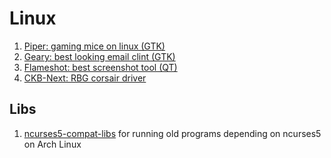 # Linux 
1. [Piper: gaming mice on linux (GTK)](https://github.com/libratbag/piper)
2. [Geary: best looking email clint (GTK)](https://wiki.gnome.org/Apps/Geary)
3. [Flameshot: best screenshot tool (QT)](https://github.com/flameshot-org/flameshot)
4. [CKB-Next: RBG corsair driver](https://github.com/ckb-next/ckb-next)

## Libs
1. [ncurses5-compat-libs](https://aur.archlinux.org/packages/ncurses5-compat-libs/) for running old programs depending on ncurses5 on Arch Linux
